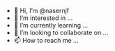 - 👋 Hi, I’m @nasernjf
- 👀 I’m interested in ...
- 🌱 I’m currently learning ...
- 💞️ I’m looking to collaborate on ...
- 📫 How to reach me ...

<!---
nasernjf/nasernjf is a ✨ special ✨ repository because its `README.md` (this file) appears on your GitHub profile.
You can click the Preview link to take a look at your changes.
--->
